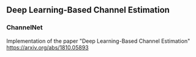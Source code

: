 ## __Deep Learning-Based Channel Estimation__

### ChannelNet ###
Implementation of the paper "Deep Learning-Based Channel Estimation" https://arxiv.org/abs/1810.05893
